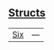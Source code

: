 
## [Structs](./this_is_visible_only_within_the_scope-structs.md)

| | |
|:---|:---|
| [Six](./hello_world-A-B-Six.md) | — |
